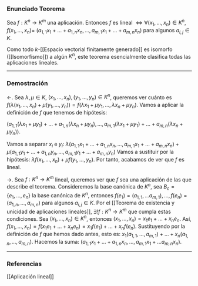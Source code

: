 ### Enunciado Teorema 

Sea $f: K^n \rightarrow K^m$ una aplicación. Entonces $f$ es lineal $\iff \forall (x_1, \dots, x_n) \in K^n$, $f(x_1, \dots, x_n) =$ $(a_{1,1} x_1 + \dots + a_{1,n} x_n, \dots, a_{m,1} x_1 + \dots + a_{m,n} x_n)$ para algunos $a_{i,j} \in K$.

Como todo $k$-[[Espacio vectorial finitamente generado]] es isomorfo ([[Isomorfismo]]) a algún $K^n$, este teorema esencialmente clasifica todas las aplicaciones lineales.

---
### Demostración

$\leftarrow$.
Sea $\lambda, \mu \in K$, $(x_1, \dots, x_n), (y_1, \dots, y_n) \in K^n$, queremos ver cuánto es $f(\lambda(x_1, \dots, x_n) + \mu(y_1, \dots, y_n))= f(\lambda x_1 + \mu y_1, \dots, \lambda x_n + \mu y_n)$. Vamos a aplicar la definición de $f$ que tenemos de hipótesis:

$(a_{1,1}(\lambda x_1 + \mu y_1) + \dots + a_{1,n}(\lambda x_n + \mu y_n), \dots, a_{m,1}(\lambda x_1  + \mu y_1) + \dots + a_{m,n} (\lambda x_n + \mu y_n))$.

Vamos a separar $x_i$ e $y_i$:
$\lambda (a_{1,1} x_1 + \dots + a_{1,n} x_n, \dots, a_{m,1} x_1+ \dots + a_{m,n} x_n) +\mu(a_{1,1} y_1 + \dots + a_{1,n} y_n, \dots, a_{m,1} y_1 + \dots + a_{m,n} y_n)$
Vamos a sustituir por la hipótesis: $\lambda f(x_1, \dots, x_n) + \mu f(y_1, \dots, y_n)$. Por tanto, acabamos de ver que $f$ es lineal.

$\rightarrow$.
Sea $f: K^n \rightarrow K^m$ lineal, queremos ver que $f$ sea una aplicación de las que describe el teorema. Consideremos la base canónica de $K^n$, sea $B_c = \{e_1, \dots, e_n\}$ la base canónica de $K^n$, entonces $f(e_1) = (a_{1,1}, \dots a_{m,1}), \dots, f(e_n) = (a_{1,n}, \dots, a_{m,n})$ para algunos $a_{i,j} \in K$. Por el [[Teorema de existencia y unicidad de aplicaciones lineales]], $\exists ! f: K^n \rightarrow K^m$ que cumpla estas condiciones.
Sea $(x_1, \dots, x_n) \in K^n$, entonces $(x_1, \dots, x_n) = x_1 e_1 + \dots + x_n e_n$. Así, $f(x_1, \dots, x_n) = f(x_1 e_1 + \dots + x_n e_n) = x_1 f(e_1) + \dots + x_n f(e_n)$. Sustituyendo por la definición de $f$ que hemos dado antes, esto es: $x_1 (a_{1,1}, \dots, a_{m,1}) + \dots + x_n (a_{1,n}, \dots, a_{m,n})$. 
Hacemos la suma: $(a_{1,1} x_1 + \dots + a_{1,n} x_n, \dots, a_{m,1} x_1 + \dots a_{m,n} x_n)$. 

---
### Referencias

[[Aplicación lineal]]
